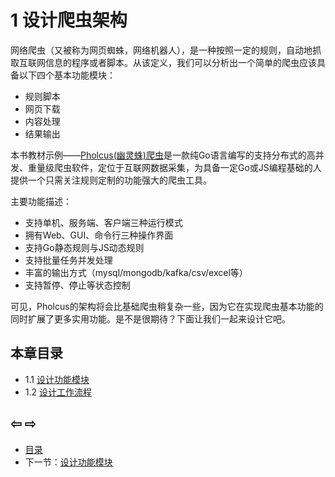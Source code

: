# 1 设计爬虫架构

网络爬虫（又被称为网页蜘蛛，网络机器人），是一种按照一定的规则，自动地抓取互联网信息的程序或者脚本。从该定义，我们可以分析出一个简单的爬虫应该具备以下四个基本功能模块：

* 规则脚本
* 网页下载
* 内容处理
* 结果输出

本书教材示例——[Pholcus(幽灵蛛)爬虫](https://github.com/henrylee2cn/pholcus)是一款纯Go语言编写的支持分布式的高并发、重量级爬虫软件，定位于互联网数据采集，为具备一定Go或JS编程基础的人提供一个只需关注规则定制的功能强大的爬虫工具。

主要功能描述：

* 支持单机、服务端、客户端三种运行模式
* 拥有Web、GUI、命令行三种操作界面
* 支持Go静态规则与JS动态规则
* 支持批量任务并发处理
* 丰富的输出方式（mysql/mongodb/kafka/csv/excel等）
* 支持暂停、停止等状态控制

可见，Pholcus的架构将会比基础爬虫稍复杂一些，因为它在实现爬虫基本功能的同时扩展了更多实用功能。是不是很期待？下面让我们一起来设计它吧。

## 本章目录

* 1.1 [设计功能模块](<01.01.md>)
* 1.2 [设计工作流程](<01.02.md>)

## ⇦ ⇨

* [目录](</README.md>)
* 下一节：[设计功能模块](<01.01.md>)
